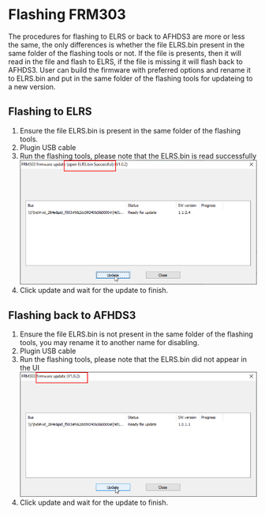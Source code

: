 # Flashing FRM303
The procedures for flashing to ELRS or back to AFHDS3 are more or less the same,
the only differences is whether the file ELRS.bin present in the same folder of the flashing tools or not.
If the file is presents, then it will read in the file and flash to ELRS, if the file is missing it will flash back to AFHDS3.
User can build the firmware with preferred options and rename it to ELRS.bin and put in the same folder of the flashing tools for updateing to a new version.

## Flashing to ELRS
1. Ensure the file ELRS.bin is present in the same folder of the flashing tools.
2. Plugin USB cable
3. Run the flashing tools, please note that the ELRS.bin is read successfully
   ![image](https://github.com/richardclli/Flysky-ELRS/blob/main/docs/images/FRM303-flash1.png)
4. Click update and wait for the update to finish.   

## Flashing back to AFHDS3
1. Ensure the file ELRS.bin is not present in the same folder of the flashing tools, you may rename it to another name for disabling.
2. Plugin USB cable
3. Run the flashing tools, please note that the ELRS.bin did not appear in the UI
   ![image](https://github.com/richardclli/Flysky-ELRS/blob/main/docs/images/FRM303-flash2.png)
4. Click update and wait for the update to finish.
